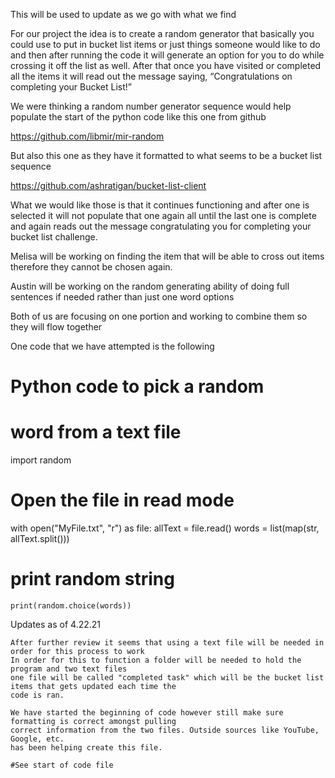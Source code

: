 This will be used to update as we go with what we find

For our project the idea is to create a random generator that basically you could use to put in bucket list items or just things someone would like to do and then after running the code it will generate an option for you to do while crossing it off the list as well.
After that once you have visited or completed all the items it will read out the message saying, “Congratulations on completing your Bucket List!” 

We were thinking a random number generator sequence would help populate the start of the python code like this one from github

https://github.com/libmir/mir-random

But also this one as they have it formatted to what seems to be a bucket list sequence

https://github.com/ashratigan/bucket-list-client

What we would like those is that it continues functioning and after one is selected it will not populate that one again all until the last one is complete and again reads out the message congratulating you for completing your bucket list challenge. 

Melisa will be working on finding the item that will be able to cross out items therefore they cannot be chosen again.

Austin will be working on the random generating ability of doing full sentences if needed rather than just one word options

Both of us are focusing on one portion and working to combine them so they will flow together

One code that we have attempted is the following

# Python code to pick a random
# word from a text file
import random
  
# Open the file in read mode
with open("MyFile.txt", "r") as file:
    allText = file.read()
    words = list(map(str, allText.split()))
  
 # print random string
    print(random.choice(words))
    
    
  Updates as of 4.22.21
  
    After further review it seems that using a text file will be needed in order for this process to work
    In order for this to function a folder will be needed to hold the program and two text files
    one file will be called "completed task" which will be the bucket list items that gets updated each time the
    code is ran.
    
    We have started the beginning of code however still make sure formatting is correct amongst pulling
    correct information from the two files. Outside sources like YouTube, Google, etc.
    has been helping create this file.
    
    #See start of code file
